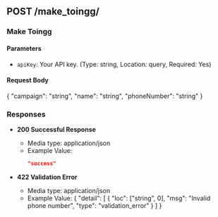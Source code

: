 
## POST /make_toingg/

### Make Toingg

#### Parameters

- `apiKey`: Your API key. (Type: string, Location: query, Required: Yes)

#### Request Body

{
"campaign": "string",
"name": "string",
"phoneNumber": "string"
}

### Responses

- **200 Successful Response**

  - Media type: application/json
  - Example Value:
    ```json
    "success"
    ```

- **422 Validation Error**
  - Media type: application/json
  - Example Value:
    {
    "detail": [
    {
    "loc": ["string", 0],
    "msg": "Invalid phone number",
    "type": "validation_error"
    }
    ]
    }
